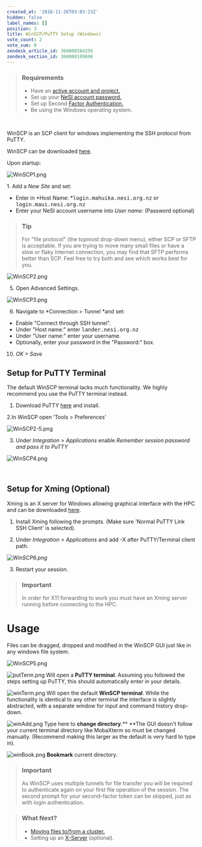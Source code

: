 ```yaml
---
created_at: '2018-11-26T03:03:23Z'
hidden: false
label_names: []
position: 3
title: WinSCP/PuTTY Setup (Windows)
vote_count: 2
vote_sum: 0
zendesk_article_id: 360000584256
zendesk_section_id: 360000189696
---
```


> ### Requirements
>
> -   Have an [active account and
>     project.](https://support.nesi.org.nz/hc/en-gb/sections/360000196195-Accounts-Projects)
> -   Set up your [NeSI account
>     password.](https://support.nesi.org.nz/hc/en-gb/articles/360000335995)
> -   Set up Second [Factor
>     Authentication.](https://support.nesi.org.nz/hc/en-gb/articles/360000203075)
> -   Be using the Windows operating system.

 

WinSCP is an SCP client for windows implementing the SSH protocol from
PuTTY.

WinSCP can be downloaded [here](https://winscp.net/eng/download.php).

Upon startup:

![WinSCP1.png](../includes/WinSCP1.png)

1. Add a *New Site* and set:

-   Enter in *Host Name: *<kbd>login.mahuika.nesi.org.nz</kbd> or
    <kbd>login.maui.nesi.org.nz</kbd>
-   Enter your NeSI account username into *User name:* (Password
    optional)

> ### Tip
>
> For "file protocol" (the topmost drop-down menu), either SCP or SFTP
> is acceptable. If you are trying to move many small files or have a
> slow or flaky Internet connection, you may find that SFTP performs
> better than SCP. Feel free to try both and see which works best for
> you.

  
![WinSCP2.png](../includes/WinSCP2.png)

5. Open Advanced Settings.

![WinSCP3.png](../includes/WinSCP3.png)

6. Navigate to *Connection &gt; Tunnel *and set:

-   Enable "Connect through SSH tunnel".
-   Under "Host name:" enter <kbd>lander.nesi.org.nz</kbd>
-   Under "User name:" enter your username.
-   Optionally, enter your password in the "Password:" box.

10. *OK &gt; Save*

## Setup for PuTTY Terminal

The default WinSCP terminal lacks much functionality. We highly
recommend you use the PuTTY terminal instead.

1. Download PuTTY [here](https://www.putty.org/) and install.

2.In WinSCP open 'Tools &gt; Preferences'

![WinSCP2-5.png](../includes/WinSCP2-5.png)

3. Under *Integration &gt; Applications* enable *Remember session
password and pass it to PuTTY*

![WinSCP4.png](../includes/WinSCP4.png)

 

## Setup for Xming (Optional)

Xming is an X server for Windows allowing graphical interface with the
HPC and can be downloaded
[here](https://sourceforge.net/projects/xming/).

1. Install Xming following the prompts. (Make sure 'Normal PuTTY Link
SSH Client' is selected).

2. Under *Integration &gt; Applications* and add -X after PuTTY/Terminal
client path.

*![WinSCP6.png](../includes/WinSCP6.png)*

3. Restart your session.

> ### Important
>
> In order for X11 forwarding to work you must have an Xming server
> running before connecting to the HPC.

# Usage

Files can be dragged, dropped and modified in the WinSCP GUI just like
in any windows file system.

![WinSCP5.png](../includes/WinSCP5.png)

![putTerm.png](../includes/putTerm.png) Will open a **PuTTY terminal**.
Assuming you followed the steps setting up PuTTY, this should
automatically enter in your details.

![winTerm.png](../includes/winTerm.png) Will open the default **WinSCP
terminal**. While the functionality is identical to any other terminal
the interface is slightly abstracted, with a separate window for input
and command history drop-down.

![winAdd.png](../includes/winAdd.png) Type here to **change
directory**.** **The GUI doesn't follow your current terminal directory
like MobaXterm so must be changed manually. (Recommend making this
larger as the default is very hard to type in).

![winBook.png](../includes/winBook.png) **Bookmark** current directory.

> ### Important
>
> As WinSCP uses multiple tunnels for file transfer you will be required
> to authenticate again on your first file operation of the session. The
> second prompt for your second-factor token can be skipped, just as
> with login authentication.

> ### What Next?
>
> -   [Moving files to/from a
>     cluster.](https://support.nesi.org.nz/hc/en-gb/articles/360000578455)
> -   Setting up
>     an [X-Server](https://support.nesi.org.nz/hc/en-gb/articles/360001075975)
>     (optional).
